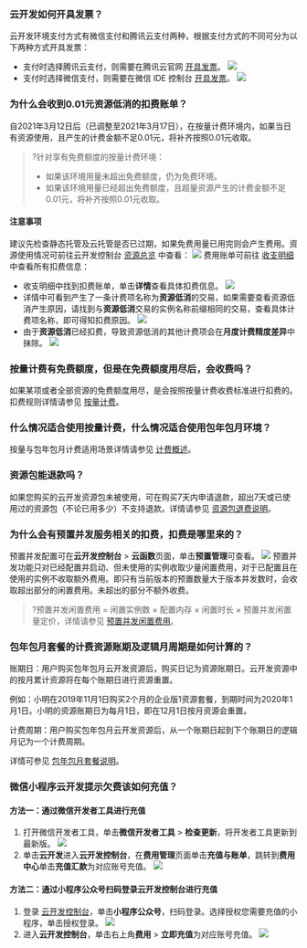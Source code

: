 <!--
为了给各位用户提供更加优质可靠的产品服务，简云开发计划将于2022年7月，对计费方式进行升级，详情您可参见 [公告](https://cloud.tencent.com/document/product/876/75212)。

### 新计费预计什么时候生效？
预计7月中旬发布，发布前将会有短信、站内信、邮箱、电话通知，请您留意。

### 在哪里操作升级切换新计费呢？
新计费生效后，您有至少一个月的操作缓冲期，期间您可以登录 [云开发控制台](https://console.cloud.tencent.com/tcb/env/index?rid=4)，手动升级到新计费。

### 新计费升级后我的费用预计是多少呢？
您可根据 [价格文档](https://cloud.tencent.com/document/product/876/75213)，根据过往用量，估算新计费下的费用。
根据测算，个人版配额以满足大部分开发者的服务，如您的实际用量没有超过基础配额，也没有使用扩展功能，即每月费用为19.9元。

### 现在付费的环境是否可以继续使用呢？
新计费生效后，已付费购买的预付费套餐可正常使用至原到期时间，已购买资源包的按量付费环境可正常使用至原资源包到期时间，均不会存在直接失效或自动退费的情况。您可在付费套餐到期前切换为新计费。

### 如果超时切换会有什么影响呢？
若原环境到期且超出切换缓冲时间，则该环境将进入**停服释放流程，数据不可找回**，请您及时操作。


### 自行测算评估后觉得新计费方案费用有点高，如何优化？
A:您可以优化减少不必要的多次调用或存储内容，有效控制调用次数和容量的费用；也可优化日志使用逻辑，减少保存内容和保存天数，避免上报大量冗余日志信息导致不必要的费用支出。
-->

### 云开发如何开具发票？
云开发环境支付方式有微信支付和腾讯云支付两种，根据支付方式的不同可分为以下两种方式开具发票：
-  支付时选择腾讯云支付，则需要在腾讯云官网 [开具发票](https://cloud.tencent.com/document/product/555/7434)。
![](https://qcloudimg.tencent-cloud.cn/raw/993d923f97235e5606e550f757d098ec.png)
- 支付时选择微信支付，则需要在微信 IDE 控制台 [开具发票](https://developers.weixin.qq.com/miniprogram/dev/wxcloud/billing/invoice.html)。
![](https://qcloudimg.tencent-cloud.cn/raw/2990b43a93bbb48edb048ee022ebe54b.png)


### 为什么会收到0.01元资源低消的扣费账单？
自2021年3月12日后（已调整至2021年3月17日），在按量计费环境内，如果当日有资源使用，且产生的计费金额不足0.01元，将补齐按照0.01元收取。

>?针对享有免费额度的按量计费环境：
>- 如果该环境用量未超出免费额度，仍为免费环境。
>- 如果该环境用量已经超出免费额度，且超量资源产生的计费金额不足0.01元，将补齐按照0.01元收取。


#### 注意事项
建议先检查静态托管及云托管是否已过期，如果免费用量已用完则会产生费用。资源使用情况可前往云开发控制台 [资源总览](https://console.cloud.tencent.com/tcb/env/overview) 中查看：
![](https://qcloudimg.tencent-cloud.cn/raw/b59cc4346b8aff36610bf8cdc6b431ac.png)
费用账单可前往 [收支明细](https://console.cloud.tencent.com/expense/transactions) 中查看所有扣费信息：
- 收支明细中找到扣费账单，单击**详情**查看具体扣费信息。
![](https://main.qcloudimg.com/raw/eeb07b5f3c948c468614300aa0261752.png)
- 详情中可看到产生了一条计费项名称为**资源低消**的交易，如果需要查看资源低消产生原因，请找到与**资源低消**交易的实例名称前缀相同的交易，查看具体计费项名称，即可得知扣费原因。
![](https://main.qcloudimg.com/raw/d8aa4c8fc33c75b0d443caa71f7fa8b3.png)
- 由于**资源低消**已经扣费，导致资源低消的其他计费项会在**月度计费精度差异**中抹除。
![](https://main.qcloudimg.com/raw/50a75a7ba1decf9372b78b4a7b27756c.png)

### 按量计费有免费额度，但是在免费额度用尽后，会收费吗？
如果某项或者全部资源的免费额度用尽，是会按照按量计费收费标准进行扣费的。扣费规则详情请参见 [按量计费](https://cloud.tencent.com/document/product/876/39095#.E6.8C.89.E9.87.8F.E8.AE.A1.E8.B4.B9)。

### 什么情况适合使用按量计费，什么情况适合使用包年包月环境？
按量与包年包月计费适用场景详情请参见 [计费概述](https://cloud.tencent.com/document/product/876/18864)。

### 资源包能退款吗？
如果您购买的云开发资源包未被使用，可在购买7天内申请退款，超出7天或已使用过的资源包（不论已用多少）不支持退款。详情请参见 [资源包退费说明](https://cloud.tencent.com/document/product/876/59285)。


### 为什么会有预置并发服务相关的扣费，扣费是哪里来的？

预置并发配置可在**云开发控制台** > **云函数**页面，单击**预置管理**可查看。
![](https://qcloudimg.tencent-cloud.cn/raw/609cb819a925d84fc150693fbf79a74c.png)
预置并发功能只对已经配置并启动、但未使用的实例收取少量闲置费用，对于已配置且在使用的实例不收取额外费用。即只有当前版本的预置数量大于版本并发数时，会收取超出部分的闲置费用。未超出的部分不额外收费。
>?预置并发闲置费用 = 闲置实例数 × 配置内存 × 闲置时长 × 预置并发闲置量定价，详情请参见 [预置并发闲置费用](https://cloud.tencent.com/document/product/876/39095#.E9.A2.84.E7.BD.AE.E5.B9.B6.E5.8F.91.E9.97.B2.E7.BD.AE.E8.B4.B9.E7.94.A8)。

### 包年包月套餐的计费资源账期及逻辑月周期是如何计算的？
账期日：用户购买包年包月云开发资源后，购买日记为资源账期日。云开发资源中的按月累计资源将在每个账期日进行资源重置。

例如：小明在2019年11月1日购买2个月的企业版1资源套餐，到期时间为2020年1月1日。小明的资源账期日为每月1日，即在12月1日按月资源会重置。

计费周期：用户购买包年包月云开发资源后，从一个账期日起到下个账期日的逻辑月记为一个计费周期。

详情可参见 [包年包月套餐说明](https://cloud.tencent.com/document/product/876/39093)。

### 微信小程序云开发提示欠费该如何充值？
#### 方法一：通过微信开发者工具进行充值
1. 打开微信开发者工具，单击**微信开发者工具** > **检查更新**，将开发者工具更新到最新版。
![](https://qcloudimg.tencent-cloud.cn/raw/2a19cad271dafd3ee2e5f87aa2bb51bf.png)
2. 单击**云开发**进入**云开发控制台**，在**费用管理**页面单击**充值与账单**，跳转到**费用中心**单击**充值汇款**为对应账号充值。
![](https://qcloudimg.tencent-cloud.cn/raw/1624ed6f511d2f8ce0dd0d4846d5fa46.png)

#### 方法二：通过小程序公众号扫码登录云开发控制台进行充值
1. 登录 [云开发控制台](https://console.cloud.tencent.com/tcb)，单击**小程序公众号**，扫码登录。选择授权您需要充值的小程序，单击授权登录。
![](https://qcloudimg.tencent-cloud.cn/raw/b4e69ae806959b97893e0b3d6f323be3.jpg)
2. 进入**云开发控制台**，单击右上角**费用** > **立即充值**为对应账号充值。
![](https://qcloudimg.tencent-cloud.cn/raw/868655938c82e691cdec15ee312e294a.png)
